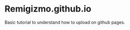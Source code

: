 Remigizmo.github.io
===================

Basic tutorial to understand how to upload on github pages.
